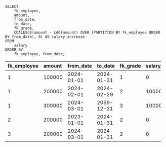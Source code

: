 ```
SELECT
    fk_employee,
    amount,
    from_date,
    to_date,
    fk_grade,
    COALESCE(amount - LAG(amount) OVER (PARTITION BY fk_employee ORDER BY from_date), 0) AS salary_increase
FROM
    salary
ORDER BY
    fk_employee, from_date;
```


| fk\_employee | amount | from\_date | to\_date | fk\_grade | salary\_increase |
| :--- | :--- | :--- | :--- | :--- | :--- |
| 1 | 100000 | 2024-01-01 | 2024-01-31 | 1 | 0 |
| 1 | 200000 | 2024-02-01 | 2024-02-29 | 2 | 100000 |
| 1 | 300000 | 2024-03-01 | 2099-12-31 | 3 | 100000 |
| 2 | 200000 | 2023-01-01 | 2024-01-31 | 2 | 0 |
| 3 | 200000 | 2024-03-01 | 2024-01-31 | 2 | 0 |
